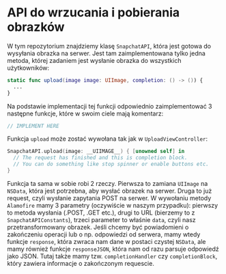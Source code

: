 # API do wrzucania i pobierania obrazków
W tym repozytorium znajdziemy klasę `SnapchatAPI`, która jest gotowa do wysyłania obrazka na serwer.
Jest tam zaimplementowana tylko jedna metoda, której zadaniem jest wysłanie obrazka do wszystkich użytkowników:

```swift
static func upload(image image: UIImage, completion: () -> ()) {
  ...
}
```

Na podstawie implementacji tej funkcji odpowiednio zaimplementować 3 następne funkcje, które w swoim ciele mają komentarz:
```swift
// IMPLEMENT HERE
```

Funkcja `upload` może zostać wywołana tak jak w `UploadViewController`:
```swift
SnapchatAPI.upload(image: __UIIMAGE__) { [unowned self] in
  // The request has finished and this is completion block.
  // You can do something like stop spinner or enable buttons etc.
}
```

Funkcja ta sama w sobie robi 2 rzeczy. Pierwsza to zamiana `UIImage` na `NSData`, która jest potrzebna, aby wysłać obrazek na serwer. Druga to już request, czyli wysłanie zapytania POST na serwer. W wywołaniu metody `Alamofire` mamy 3 parametry (oczywiście w naszym przypadku): pierwszy to metoda wysłania (.POST, .GET etc.), drugi to URL (bierzemy to z `SnapchatAPIConstants`), trzeci parameter to właśnie `data`, czyli nasz przetransformowany obrazek. Jeśli chcemy być powiadomieni o zakończeniu operacji lub o np. odpowiedzi od serwera, mamy wtedy funkcje `response`, która zwraca nam dane w postaci czystej `NSData`, ale mamy również funkcje `responseJSON`, która nam od razu parsuje odpowiedź jako JSON. Tutaj także mamy tzw. `completionHandler` czy `completionBlock`, który zawiera informacje o zakończonym requescie.

